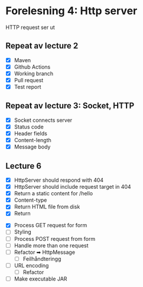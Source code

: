 # Forelesning 4: Http server

HTTP request ser ut


## Repeat av lecture 2

* [x] Maven
* [x] Github Actions
* [x] Working branch
* [x] Pull request
* [x] Test report

## Repeat av lecture 3: Socket, HTTP

* [x] Socket connects server
* [x] Status code
* [x] Header fields
* [x] Content-length
* [x] Message body

## Lecture 6 

* [x] HttpServer should respond with 404
* [x] HttpServer should include request target in 404
* [x] Return a static content for /hello
* [x] Content-type
* [x] Return HTML file from disk
* [x] Return <form>
* [x] Process GET request for form
* [ ] Styling
* [ ] Process POST request from form
* [ ] Handle more than one request
* [ ] Refactor ➡ HttpMessage
  * [ ] Feilhåndteringg
* [ ] URL encoding
  * [ ] Refactor
* [ ] Make executable JAR 

